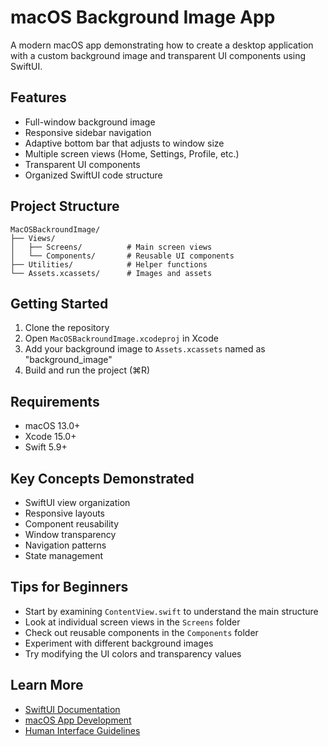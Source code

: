 # macOS Background Image App

A modern macOS app demonstrating how to create a desktop application with a custom background image and transparent UI components using SwiftUI.

## Features

- Full-window background image
- Responsive sidebar navigation
- Adaptive bottom bar that adjusts to window size
- Multiple screen views (Home, Settings, Profile, etc.)
- Transparent UI components
- Organized SwiftUI code structure

## Project Structure

```
MacOSBackroundImage/
├── Views/
│   ├── Screens/          # Main screen views
│   └── Components/       # Reusable UI components
├── Utilities/            # Helper functions
└── Assets.xcassets/      # Images and assets
```

## Getting Started

1. Clone the repository
2. Open `MacOSBackroundImage.xcodeproj` in Xcode
3. Add your background image to `Assets.xcassets` named as "background_image"
4. Build and run the project (⌘R)

## Requirements

- macOS 13.0+
- Xcode 15.0+
- Swift 5.9+

## Key Concepts Demonstrated

- SwiftUI view organization
- Responsive layouts
- Component reusability
- Window transparency
- Navigation patterns
- State management

## Tips for Beginners

- Start by examining `ContentView.swift` to understand the main structure
- Look at individual screen views in the `Screens` folder
- Check out reusable components in the `Components` folder
- Experiment with different background images
- Try modifying the UI colors and transparency values

## Learn More

- [SwiftUI Documentation](https://developer.apple.com/documentation/swiftui)
- [macOS App Development](https://developer.apple.com/macos/planning/)
- [Human Interface Guidelines](https://developer.apple.com/design/human-interface-guidelines/macos) 